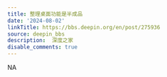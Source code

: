 ```yaml
---
title: 整理桌面功能是半成品
date: '2024-08-02'
linkTitle: https://bbs.deepin.org/en/post/275936
source: deepin_bbs
description:  深度之家 
disable_comments: true
---
```

NA
